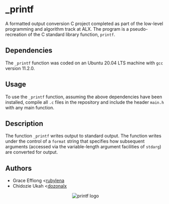 # _printf

A formatted output conversion C project completed as part of the low-level
programming and algorithm track at ALX. The program is a pseudo-
recreation of the C standard library function, `printf`.

## Dependencies

The `_printf` function was coded on an Ubuntu 20.04 LTS machine with `gcc` version 11.2.0.

## Usage

To use the `_printf` function, assuming the above dependencies have been installed, compile all `.c` files in the repository and include the header `main.h` with any main function.

## Description

The function `_printf` writes output to standard output. The function writes
under the control of a `format` string that specifies how subsequent arguments
(accessed via the variable-length argument facilities of `stdarg`) are
converted for output.

## Authors

* Grace Effiong <[rubylena](github.com/rubylena)
* Chidozie Ukah <[dozonalx](github.com/dozonalx)

<p align="center">
  <img src="https://i.ibb.co/FJyysxq/printf.png" alt="printf logo">
</p>
